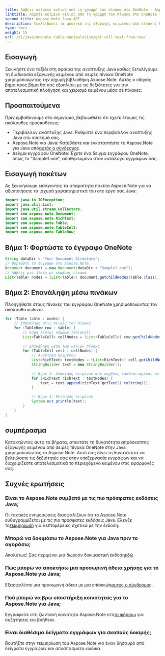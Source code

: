 ```yaml
---
title: Λάβετε κείμενο κελιού από τη γραμμή του πίνακα στο OneNote - Aspose.Note
linktitle: Λάβετε κείμενο κελιού από τη γραμμή του πίνακα στο OneNote - Aspose.Note
second_title: Aspose.Note Java API
description: Ξεκλειδώστε τα μυστικά της εξαγωγής κειμένου από πίνακες OneNote σε Java χρησιμοποιώντας το Aspose.Note. Ακολουθήστε τον βήμα προς βήμα οδηγό μας για να βελτιώσετε τις δεξιότητές σας στην επεξεργασία εγγράφων.
type: docs
weight: 15
url: /el/java/onenote-table-manipulation/get-cell-text-from-row/
---
```

## Εισαγωγή
Ξεκινήστε ένα ταξίδι στη σφαίρα της ανάπτυξης Java καθώς ξετυλίγουμε τη διαδικασία εξαγωγής κειμένου από σειρές πίνακα OneNote χρησιμοποιώντας την ισχυρή βιβλιοθήκη Aspose.Note. Αυτός ο οδηγός βήμα προς βήμα θα σας εξοπλίσει με τις δεξιότητες για την αποτελεσματική πλοήγηση και χειρισμό κειμένου μέσα σε πίνακες.
## Προαπαιτούμενα
Πριν εμβαθύνουμε στο σεμινάριο, βεβαιωθείτε ότι έχετε έτοιμες τις ακόλουθες προϋποθέσεις:
- Περιβάλλον ανάπτυξης Java: Ρυθμίστε ένα περιβάλλον ανάπτυξης Java στο σύστημά σας.
-  Aspose.Note για Java: Κατεβάστε και εγκαταστήστε το Aspose.Note για Java από[αυτός ο σύνδεσμος](https://releases.aspose.com/note/java/).
- Δείγμα εγγράφου OneNote: Έχετε ένα δείγμα εγγράφου OneNote, όπως το "Sample1.one", αποθηκευμένο στον κατάλογο εγγράφων σας.
## Εισαγωγή πακέτων
Ας ξεκινήσουμε εισάγοντας τα απαραίτητα πακέτα Aspose.Note για να αξιοποιήσετε τα ισχυρά χαρακτηριστικά του στο έργο σας Java:
```java
import java.io.IOException;
import java.util.List;
import java.util.stream.Collectors;
import com.aspose.note.Document;
import com.aspose.note.RichText;
import com.aspose.note.Table;
import com.aspose.note.TableCell;
import com.aspose.note.TableRow;
```
## Βήμα 1: Φορτώστε το έγγραφο OneNote
```java
String dataDir = "Your Document Directory";
// Φορτώστε το έγγραφο στο Aspose.Note.
Document document = new Document(dataDir + "Sample1.one");
// Λάβετε μια λίστα με κόμβους πίνακα
List<Table> nodes = (List<Table>) document.getChildNodes(Table.class);
```
## Βήμα 2: Επανάληψη μέσω πινάκων
Πλοηγηθείτε στους πίνακες του εγγράφου OneNote χρησιμοποιώντας τον ακόλουθο κώδικα:
```java
for (Table table : nodes) {
    // Επανάληψη στις σειρές του πίνακα
    for (TableRow row : table) {
        // Λήψη λίστας κόμβων TableCell
        List<TableCell> cellNodes = (List<TableCell>) row.getChildNodes(TableCell.class);
        
        // Επανάληψη μέσω των κελιών πίνακα
        for (TableCell cell : cellNodes) {
            // Ανάκτηση κειμένου
            List<RichText> textNodes = (List<RichText>) cell.getChildNodes(RichText.class);
            StringBuilder text = new StringBuilder();
            
            // Βήμα 2: Ανάκτηση κειμένου από κόμβους εμπλουτισμένου κειμένου
            for (RichText richText : textNodes) {
                text = text.append(richText.getText().toString());
            }
            
            // Βήμα 3: Εκτύπωση κειμένου
            System.out.println(text);
        }
    }
}
```
## συμπέρασμα
Κατακτώντας αυτά τα βήματα, αποκτάτε τη δυνατότητα απρόσκοπτης εξαγωγής κειμένου από σειρές πίνακα OneNote στην Java χρησιμοποιώντας το Aspose.Note. Αυτό σας δίνει τη δυνατότητα να βελτιώσετε τις δεξιότητές σας στην επεξεργασία εγγράφων και να διαχειρίζεστε αποτελεσματικά το περιεχόμενο κειμένου στις εφαρμογές σας.
## Συχνές ερωτήσεις
### Είναι το Aspose.Note συμβατό με τις πιο πρόσφατες εκδόσεις Java;
 Οι τακτικές ενημερώσεις διασφαλίζουν ότι το Aspose.Note ευθυγραμμίζεται με τις πιο πρόσφατες εκδόσεις Java. Ελεγξε το[τεκμηρίωση](https://reference.aspose.com/note/java/) για λεπτομέρειες σχετικά με την έκδοση.
### Μπορώ να δοκιμάσω το Aspose.Note για Java πριν το αγοράσω;
Απολύτως! Σας περιμένει μια δωρεάν δοκιμαστική έκδοση[εδώ](https://releases.aspose.com/).
### Πώς μπορώ να αποκτήσω μια προσωρινή άδεια χρήσης για το Aspose.Note για Java;
 Εξασφαλίστε μια προσωρινή άδεια με μια επίσκεψη[αυτός ο σύνδεσμος](https://purchase.aspose.com/temporary-license/).
### Πού μπορώ να βρω υποστήριξη κοινότητας για το Aspose.Note για Java;
 Εγγραφείτε στη ζωντανή κοινότητα Aspose.Note στο[το φόρουμ](https://forum.aspose.com/c/note/28) για συζητήσεις και βοήθεια.
### Είναι διαθέσιμα δείγματα εγγράφων για σκοπούς δοκιμής;
Βουτήξτε στην τεκμηρίωση του Aspose.Note για έναν θησαυρό από δείγματα εγγράφων και αποσπάσματα κώδικα.